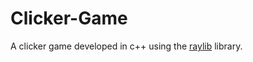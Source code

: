 # Clicker-Game
A clicker game developed in c++ using the [raylib](https://www.raylib.com/) library.
